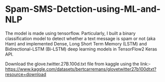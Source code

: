 # Spam-SMS-Detction-using-ML-and-NLP
The model is made using tensorflow. Particularly, I built a binary classification model to detect whether a text message is spam or not (aka Ham) and implemented Dense, Long Short Term Memory (LSTM) and Bidirectional-LSTM (Bi-LSTM) deep learning models in TensorFlow2 Keras API.

Download the glove.twitter.27B.100d.txt file from kaggle using the link:- https://www.kaggle.com/datasets/bertcarremans/glovetwitter27b100dtxt?resource=download
